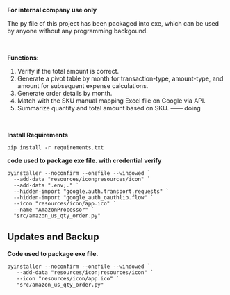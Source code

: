 
**For internal company use only**

The py file of this project has been packaged into exe, which can be used by anyone without any programming backgound.

</br>

**Functions:**
1. Verify if the total amount is correct. 
2. Generate a pivot table by month for transaction-type, amount-type, and amount for subsequent expense calculations. 
3. Generate order details by month. 
4. Match with the SKU manual mapping Excel file on Google via API. 
5. Summarize quantity and total amount based on SKU. —— doing

</br>


**Install Requirements**

```
pip install -r requirements.txt
```


**code used to package exe file. with credential verify**

```
pyinstaller --noconfirm --onefile --windowed `
  --add-data "resources/icon;resources/icon" `
  --add-data ".env;." `
  --hidden-import "google.auth.transport.requests" `
  --hidden-import "google_auth_oauthlib.flow" `
  --icon "resources/icon/app.ico" `
  --name "AmazonProcessor" `
  "src/amazon_us_qty_order.py"
```




## Updates and Backup
**Code used to package exe file.**

```
pyinstaller --noconfirm --onefile --windowed `
   --add-data "resources/icon;resources/icon" `
   --icon "resources/icon/app.ico" `
   "src/amazon_us_qty_order.py"
```
